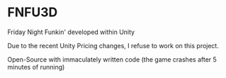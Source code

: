 # FNFU3D
 Friday Night Funkin' developed within Unity

Due to the recent Unity Pricing changes, I refuse to work on this project.

 Open-Source with immaculately written code (the game crashes after 5 minutes of running)
